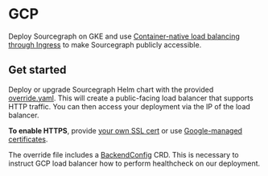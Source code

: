# GCP

Deploy Sourcegraph on GKE and use [Container-native load balancing through Ingress] to make Sourcegraph publicly accessible.

## Get started

Deploy or upgrade Sourcegraph Helm chart with the provided [override.yaml](./override.yaml). This will create a public-facing load balancer that supports HTTP traffic. You can then access your deployment via the IP of the load balancer.

**To enable HTTPS**, provide [your own SSL cert] or use [Google-managed certificates].

The override file includes a [BackendConfig] CRD. This is necessary to instruct GCP load balancer how to perform healthcheck on our deployment.

[Container-native load balancing through Ingress]: https://cloud.google.com/kubernetes-engine/docs/how-to/container-native-load-balancing
[BackendConfig]: https://cloud.google.com/kubernetes-engine/docs/how-to/ingress-features#create_backendconfig
[your own SSL cert]: https://cloud.google.com/kubernetes-engine/docs/concepts/ingress-xlb#setting_up_https_tls_between_client_and_load_balancer
[Google-managed certificates]: https://cloud.google.com/kubernetes-engine/docs/how-to/managed-certs
